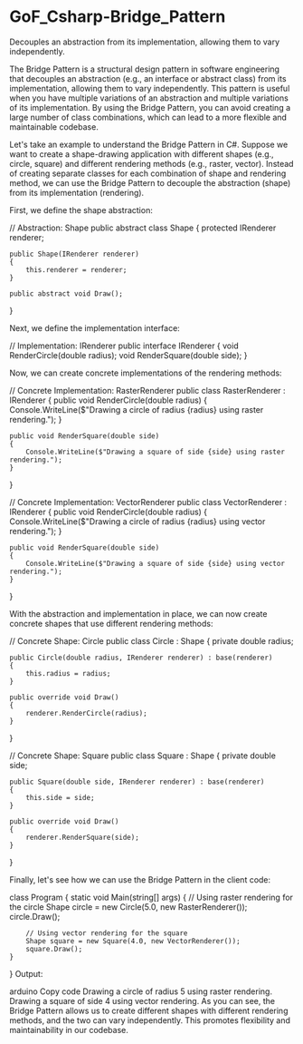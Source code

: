 # GoF_Csharp-Bridge_Pattern

Decouples an abstraction from its implementation, allowing them to vary independently.

The Bridge Pattern is a structural design pattern in software engineering that decouples an abstraction (e.g., an interface or abstract class) from its implementation, allowing them to vary independently. This pattern is useful when you have multiple variations of an abstraction and multiple variations of its implementation. By using the Bridge Pattern, you can avoid creating a large number of class combinations, which can lead to a more flexible and maintainable codebase.

Let's take an example to understand the Bridge Pattern in C#. Suppose we want to create a shape-drawing application with different shapes (e.g., circle, square) and different rendering methods (e.g., raster, vector). Instead of creating separate classes for each combination of shape and rendering method, we can use the Bridge Pattern to decouple the abstraction (shape) from its implementation (rendering).

First, we define the shape abstraction:

// Abstraction: Shape
public abstract class Shape
{
    protected IRenderer renderer;

    public Shape(IRenderer renderer)
    {
        this.renderer = renderer;
    }

    public abstract void Draw();
}

Next, we define the implementation interface:

// Implementation: IRenderer
public interface IRenderer
{
    void RenderCircle(double radius);
    void RenderSquare(double side);
}

Now, we can create concrete implementations of the rendering methods:

// Concrete Implementation: RasterRenderer
public class RasterRenderer : IRenderer
{
    public void RenderCircle(double radius)
    {
        Console.WriteLine($"Drawing a circle of radius {radius} using raster rendering.");
    }

    public void RenderSquare(double side)
    {
        Console.WriteLine($"Drawing a square of side {side} using raster rendering.");
    }
}

// Concrete Implementation: VectorRenderer
public class VectorRenderer : IRenderer
{
    public void RenderCircle(double radius)
    {
        Console.WriteLine($"Drawing a circle of radius {radius} using vector rendering.");
    }

    public void RenderSquare(double side)
    {
        Console.WriteLine($"Drawing a square of side {side} using vector rendering.");
    }
}

With the abstraction and implementation in place, we can now create concrete shapes that use different rendering methods:

// Concrete Shape: Circle
public class Circle : Shape
{
    private double radius;

    public Circle(double radius, IRenderer renderer) : base(renderer)
    {
        this.radius = radius;
    }

    public override void Draw()
    {
        renderer.RenderCircle(radius);
    }
}

// Concrete Shape: Square
public class Square : Shape
{
    private double side;

    public Square(double side, IRenderer renderer) : base(renderer)
    {
        this.side = side;
    }

    public override void Draw()
    {
        renderer.RenderSquare(side);
    }
}

Finally, let's see how we can use the Bridge Pattern in the client code:

class Program
{
    static void Main(string[] args)
    {
        // Using raster rendering for the circle
        Shape circle = new Circle(5.0, new RasterRenderer());
        circle.Draw();

        // Using vector rendering for the square
        Shape square = new Square(4.0, new VectorRenderer());
        square.Draw();
    }
}
Output:

arduino
Copy code
Drawing a circle of radius 5 using raster rendering.
Drawing a square of side 4 using vector rendering.
As you can see, the Bridge Pattern allows us to create different shapes with different rendering methods, and the two can vary independently. This promotes flexibility and maintainability in our codebase.

















